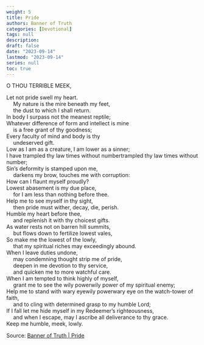 ```yaml
---
weight: 5
title: Pride
authors: Banner of Truth
categories: [Devotional]
tags: null
description: 
draft: false
date: "2023-09-14"
lastmod: "2023-09-14"
series: null
toc: true
---
```


<!--more-->

<!-- Tab links -->

O THOU TERRIBLE MEEK,

Let not pride swell my heart.
<br>&emsp;  My nature is the mire beneath my feet,
<br>&emsp;  the dust to which I shall return.
<br>In body I surpass not the meanest reptile;
<br>Whatever difference of form and intellect is mine
<br>&emsp;  is a free grant of thy goodness;
<br>Every faculty of mind and body is thy
<br>&emsp;  undeserved gift.
<br>Low as I am as a creature, I am lower as a sinner;
<br>I have trampled thy law times without number<label for="trampled" class="margin-toggle sidenote-number"></label><span class="sidenote">trampled thy law times without number</span>;
<br>Sin’s deformity is stamped upon me,
<br>&emsp;  darkens my brow, touches me with corruption:
<br>How can I flaunt myself proudly?
<br>Lowest abasement is my due place,
<br>&emsp;  for I am less than nothing before thee.
<br>Help me to see myself in thy sight,
<br>&emsp;  then pride must wither, decay, die, perish.
<br>Humble my heart before thee,
<br>&emsp;  and replenish it with thy choicest gifts.
<br>As water rests not on barren hill summits,
<br>&emsp;  but flows down to fertilize lowest vales,
<br>So make me the lowest of the lowly,
<br>&emsp;  that my spiritual riches may exceedingly abound.
<br>When I leave duties undone,
<br>&emsp;  may condemning thought strip me of pride,
<br>&emsp;  deepen in me devotion to thy service,
<br>&emsp;  and quicken me to more watchful care.
<br>When I am tempted to think highly of myself,
<br>&emsp;  grant me to see the wily power<label for="wily" class="margin-toggle sidenote-number"></label><span class="sidenote">wily power</span> of my spiritual enemy;
<br>Help me to stand with wary eye<label for="wary" class="margin-toggle sidenote-number">wily power</label><span class="sidenote">wary eye</span> on the watch-tower of faith,
<br>&emsp;  and to cling with determined grasp to my humble Lord;
<br>If I fall let me hide myself in my Redeemer’s righteousness,
<br>&emsp;  and when I escape, may I ascribe all deliverance to thy grace.
<br>Keep me humble, meek, lowly.



Source: <a href = "https://banneroftruth.org/us/devotional/pride/" target="_blank" rel="noopener noreferrer">Banner of Truth | Pride</a>